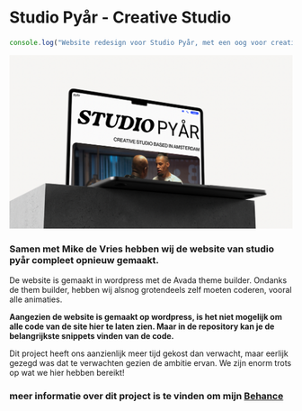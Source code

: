 # Studio Pyår - Creative Studio
 ```javascript
console.log("Website redesign voor Studio Pyår, met een oog voor creativiteit");
```
<img alt="Hero image of the studio pyar website" src="readme-images/Hero-image.png">


### Samen met Mike de Vries hebben wij de website van studio pyår compleet opnieuw gemaakt.

<p>De website is gemaakt in wordpress met de Avada theme builder. Ondanks de them builder, hebben wij alsnog grotendeels zelf moeten coderen, vooral alle animaties. </p>

**<p>Aangezien de website is gemaakt op wordpress, is het niet mogelijk om alle code van de site hier te laten zien. Maar in de repository kan je de belangrijkste snippets vinden van de code.</p>**

<p>Dit project heeft ons aanzienlijk meer tijd gekost dan verwacht, maar eerlijk gezegd was dat te verwachten gezien de ambitie ervan. We zijn enorm trots op wat we hier hebben bereikt! </p>

### meer informatie over dit project is te vinden om mijn [Behance](https://www.behance.net/gallery/188538181/Studio-Pyar)

